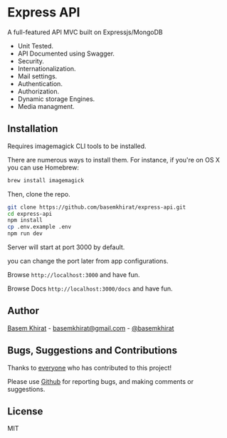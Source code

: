 # Express API

A full-featured API MVC built on Expressjs/MongoDB

- Unit Tested.
- API Documented using Swagger.
- Security.
- Internationalization.
- Mail settings. 
- Authentication.
- Authorization.
- Dynamic storage Engines.
- Media managment.

## Installation
Requires imagemagick CLI tools to be installed. 

There are numerous ways to install them. For instance, if you're on OS X you can use Homebrew: 
```bash
brew install imagemagick
```

Then, clone the repo.
```bash
git clone https://github.com/basemkhirat/express-api.git
cd express-api
npm install
cp .env.example .env
npm run dev
```
Server will start at port 3000 by default.

 you can change the port later from app configurations.

Browse `http://localhost:3000` and have fun.

Browse Docs `http://localhost:3000/docs` and have fun.

## Author
[Basem Khirat](http://basemkhirat.com) - [basemkhirat@gmail.com](mailto:basemkhirat@gmail.com) - [@basemkhirat](https://twitter.com/basemkhirat)  


## Bugs, Suggestions and Contributions

Thanks to [everyone](https://github.com/basemkhirat/express-mvc/graphs/contributors)
who has contributed to this project!

Please use [Github](https://github.com/basemkhirat/express-mvc) for reporting bugs, 
and making comments or suggestions.

## License

MIT




